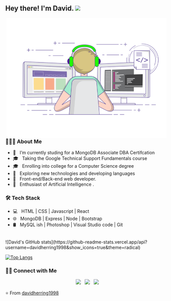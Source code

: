 <h2> Hey there! I'm David. <img src="https://github.com/souvikguria98/souvikguria98/blob/master/Hi.gif" width="25"></h2>
<img align="right" alt="GIF" src="https://raw.githubusercontent.com/devSouvik/devSouvik/master/gif3.gif" width="500"/>

<h3> 👨🏻‍💻 About Me </h3>

- 🔭 &nbsp; I’m currently studing for a MongoDB Associate DBA Certifcation 
- 🎓 &nbsp; Taking the Google Technical Support Fundamentals course
- 🎓 &nbsp; Enrolling into college for a Computer Science degree
- 🤔 &nbsp; Exploring new technologies and developing languages
- 💼 &nbsp; Front-end/Back-end web developer.
- 🌱 &nbsp; Enthusiast of Artificial Intelligence .

<h3>🛠 Tech Stack</h3>

- 💻 &nbsp; HTML | CSS | Javascript | React 
- 🌐 &nbsp; MongoDB | Express | Node | Bootstrap 
- 🛢 &nbsp; MySQL ish | Photoshop  | Visual Studio code | Git

<br>
![David's GitHub stats](https://github-readme-stats.vercel.app/api?username=davidherring1998&show_icons=true&theme=radical)
</br>

[![Top Langs](https://github-readme-stats.vercel.app/api/top-langs/?username=davidherring1998&layout=compact&text_color=daf7dc&bg_color=151515)](https://github.com/devSouvik/github-readme-stats)


<h3> 🤝🏻 Connect with Me </h3>

<p align="center">
&nbsp; <a href="https://twitter.com/DavidHe95802361" target="_blank" rel="noopener noreferrer"><img src="https://img.icons8.com/plasticine/100/000000/twitter.png" width="50" /></a>  
&nbsp; <a href="https://www.linkedin.com/in/david-herring-051bba241/" target="_blank" rel="noopener noreferrer"><img src="https://img.icons8.com/plasticine/100/000000/linkedin.png" width="50" /></a>
&nbsp; <a href="mailto:david.1998.herring@gmail.com" target="_blank" rel="noopener noreferrer"><img src="https://img.icons8.com/plasticine/100/000000/gmail.png"  width="50" /></a>
</p>

⭐️ From [davidherring1998](https://github.com/davidherring1998)
